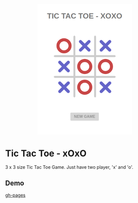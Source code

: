 <center><img src="assets/images/preview[full].png" alt="Tic Tac Toe - xOxO" width="300"/></center>

# Tic Tac Toe - xOxO

3 x 3 size Tic Tac Toe Game. Just have two player, 'x' and 'o'.

## Demo

[gh-pages](https://ryomario.github.io/tic-tac-toe_xoxo/)